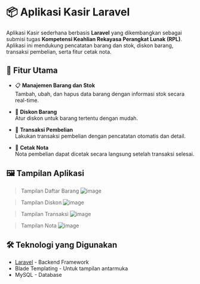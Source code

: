 # 📦 Aplikasi Kasir Laravel

Aplikasi Kasir sederhana berbasis **Laravel** yang dikembangkan sebagai submisi tugas **Kompetensi Keahlian Rekayasa Perangkat Lunak (RPL)**. Aplikasi ini mendukung pencatatan barang dan stok, diskon barang, transaksi pembelian, serta fitur cetak nota.

## 🚀 Fitur Utama

- 📋 **Manajemen Barang dan Stok**  
  Tambah, ubah, dan hapus data barang dengan informasi stok secara real-time.

- 💸 **Diskon Barang**  
  Atur diskon untuk barang tertentu dengan mudah.

- 🛒 **Transaksi Pembelian**  
  Lakukan transaksi pembelian dengan pencatatan otomatis dan detail.

- 🧾 **Cetak Nota**  
  Nota pembelian dapat dicetak secara langsung setelah transaksi selesai.

## 🖼️ Tampilan Aplikasi

>Tampilan Daftar Barang
![image](https://github.com/user-attachments/assets/de995be3-17f6-4013-9a59-abdb2103ee36)

> Tampilan Diskon
![image](https://github.com/user-attachments/assets/4e608dd6-9cf9-4b92-b443-03053e7dbfcd)


> Tampilan Transaksi
![image](https://github.com/user-attachments/assets/96963bab-11f6-4c60-b858-1fd067ec9df4)


 > Tampilan Nota
![image](https://github.com/user-attachments/assets/42993ad1-1ece-4650-a96b-113afd77c285)



## 🛠️ Teknologi yang Digunakan

- [Laravel](https://laravel.com/) - Backend Framework
- Blade Templating - Untuk tampilan antarmuka
- MySQL - Database



